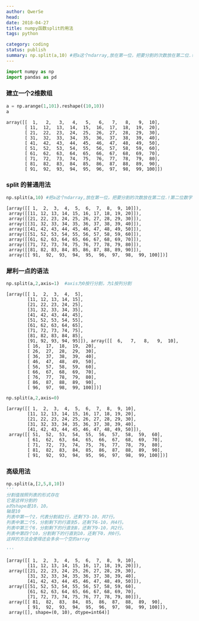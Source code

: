 ```yaml
---
author: QwerSe
head:
date: 2018-04-27
title: numpy函数split的用法
tags: python

category: coding
status: publish
summary: np.split(a,10) #把a这个ndarray,放在第一位，把要分割的次数放在第二位.!第二位数字一定是能被元素和整除。
---
```



```python
import numpy as np
import pandas as pd
```

### 建立一个2维数组


```python
a = np.arange(1,101).reshape((10,10))
a
```




    array([[  1,   2,   3,   4,   5,   6,   7,   8,   9,  10],
           [ 11,  12,  13,  14,  15,  16,  17,  18,  19,  20],
           [ 21,  22,  23,  24,  25,  26,  27,  28,  29,  30],
           [ 31,  32,  33,  34,  35,  36,  37,  38,  39,  40],
           [ 41,  42,  43,  44,  45,  46,  47,  48,  49,  50],
           [ 51,  52,  53,  54,  55,  56,  57,  58,  59,  60],
           [ 61,  62,  63,  64,  65,  66,  67,  68,  69,  70],
           [ 71,  72,  73,  74,  75,  76,  77,  78,  79,  80],
           [ 81,  82,  83,  84,  85,  86,  87,  88,  89,  90],
           [ 91,  92,  93,  94,  95,  96,  97,  98,  99, 100]])



### split 的普通用法


```python
np.split(a,10) #把a这个ndarray,放在第一位，把要分割的次数放在第二位.!第二位数字一定是能被元素和整除。
```




    [array([[ 1,  2,  3,  4,  5,  6,  7,  8,  9, 10]]),
     array([[11, 12, 13, 14, 15, 16, 17, 18, 19, 20]]),
     array([[21, 22, 23, 24, 25, 26, 27, 28, 29, 30]]),
     array([[31, 32, 33, 34, 35, 36, 37, 38, 39, 40]]),
     array([[41, 42, 43, 44, 45, 46, 47, 48, 49, 50]]),
     array([[51, 52, 53, 54, 55, 56, 57, 58, 59, 60]]),
     array([[61, 62, 63, 64, 65, 66, 67, 68, 69, 70]]),
     array([[71, 72, 73, 74, 75, 76, 77, 78, 79, 80]]),
     array([[81, 82, 83, 84, 85, 86, 87, 88, 89, 90]]),
     array([[ 91,  92,  93,  94,  95,  96,  97,  98,  99, 100]])]



### 犀利一点的语法


```python
np.split(a,2,axis=1)  #axis为0按行分割，为1按列分割
```




    [array([[ 1,  2,  3,  4,  5],
            [11, 12, 13, 14, 15],
            [21, 22, 23, 24, 25],
            [31, 32, 33, 34, 35],
            [41, 42, 43, 44, 45],
            [51, 52, 53, 54, 55],
            [61, 62, 63, 64, 65],
            [71, 72, 73, 74, 75],
            [81, 82, 83, 84, 85],
            [91, 92, 93, 94, 95]]), array([[  6,   7,   8,   9,  10],
            [ 16,  17,  18,  19,  20],
            [ 26,  27,  28,  29,  30],
            [ 36,  37,  38,  39,  40],
            [ 46,  47,  48,  49,  50],
            [ 56,  57,  58,  59,  60],
            [ 66,  67,  68,  69,  70],
            [ 76,  77,  78,  79,  80],
            [ 86,  87,  88,  89,  90],
            [ 96,  97,  98,  99, 100]])]




```python
np.split(a,2,axis=0)
```




    [array([[ 1,  2,  3,  4,  5,  6,  7,  8,  9, 10],
            [11, 12, 13, 14, 15, 16, 17, 18, 19, 20],
            [21, 22, 23, 24, 25, 26, 27, 28, 29, 30],
            [31, 32, 33, 34, 35, 36, 37, 38, 39, 40],
            [41, 42, 43, 44, 45, 46, 47, 48, 49, 50]]),
     array([[ 51,  52,  53,  54,  55,  56,  57,  58,  59,  60],
            [ 61,  62,  63,  64,  65,  66,  67,  68,  69,  70],
            [ 71,  72,  73,  74,  75,  76,  77,  78,  79,  80],
            [ 81,  82,  83,  84,  85,  86,  87,  88,  89,  90],
            [ 91,  92,  93,  94,  95,  96,  97,  98,  99, 100]])]



### 高级用法


```python
np.split(a,[2,5,8,10])
'''
分割值按照列表的形式存在
它是这样分割的
a的shape是10，10。
轴是10
列表中第一个2，代表分割前2行，还剩下3-10，共7行。
列表中第二个5，分割剩下的行直到5，还剩下6-10，共4行。
列表中第三个8，分割剩下的行直到8，还剩下9-10，共2行。
列表中第四个10，分割剩下的行直到10，还剩下0，共0行。
这样的方法会使得还会多余一个空的array

'''
```




    [array([[ 1,  2,  3,  4,  5,  6,  7,  8,  9, 10],
            [11, 12, 13, 14, 15, 16, 17, 18, 19, 20]]),
     array([[21, 22, 23, 24, 25, 26, 27, 28, 29, 30],
            [31, 32, 33, 34, 35, 36, 37, 38, 39, 40],
            [41, 42, 43, 44, 45, 46, 47, 48, 49, 50]]),
     array([[51, 52, 53, 54, 55, 56, 57, 58, 59, 60],
            [61, 62, 63, 64, 65, 66, 67, 68, 69, 70],
            [71, 72, 73, 74, 75, 76, 77, 78, 79, 80]]),
     array([[ 81,  82,  83,  84,  85,  86,  87,  88,  89,  90],
            [ 91,  92,  93,  94,  95,  96,  97,  98,  99, 100]]),
     array([], shape=(0, 10), dtype=int64)]


